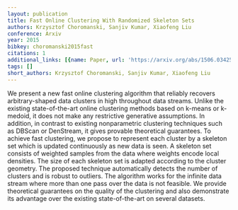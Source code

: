 ```yaml
---
layout: publication
title: Fast Online Clustering With Randomized Skeleton Sets
authors: Krzysztof Choromanski, Sanjiv Kumar, Xiaofeng Liu
conference: Arxiv
year: 2015
bibkey: choromanski2015fast
citations: 1
additional_links: [{name: Paper, url: 'https://arxiv.org/abs/1506.03425'}]
tags: []
short_authors: Krzysztof Choromanski, Sanjiv Kumar, Xiaofeng Liu
---
```

We present a new fast online clustering algorithm that reliably recovers
arbitrary-shaped data clusters in high throughout data streams. Unlike the
existing state-of-the-art online clustering methods based on k-means or
k-medoid, it does not make any restrictive generative assumptions. In addition,
in contrast to existing nonparametric clustering techniques such as DBScan or
DenStream, it gives provable theoretical guarantees. To achieve fast
clustering, we propose to represent each cluster by a skeleton set which is
updated continuously as new data is seen. A skeleton set consists of weighted
samples from the data where weights encode local densities. The size of each
skeleton set is adapted according to the cluster geometry. The proposed
technique automatically detects the number of clusters and is robust to
outliers. The algorithm works for the infinite data stream where more than one
pass over the data is not feasible. We provide theoretical guarantees on the
quality of the clustering and also demonstrate its advantage over the existing
state-of-the-art on several datasets.